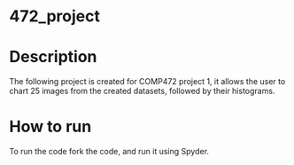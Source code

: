 # 472_project

# Description

The following project is created for COMP472 project 1, it allows the user to chart 25 images from the created datasets, followed by their histograms.

# How to run

To run the code fork the code, and run it using Spyder.
